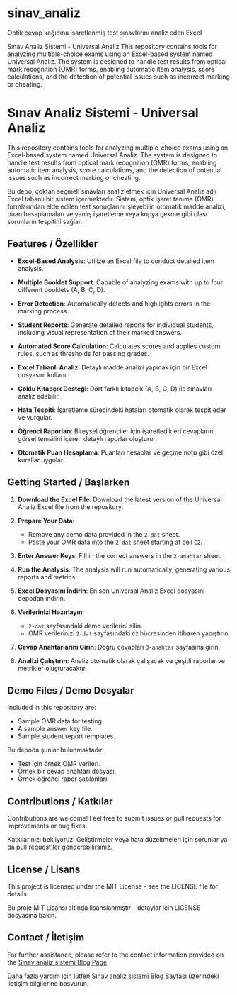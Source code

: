 # sinav_analiz
Optik cevap kağıdına işaretlenmiş test sınavlarını analiz eden Excel

Sınav Analiz Sistemi - Universal Analiz
This repository contains tools for analyzing multiple-choice exams using an Excel-based system named Universal Analiz. The system is designed to handle test results from optical mark recognition (OMR) forms, enabling automatic item analysis, score calculations, and the detection of potential issues such as incorrect marking or cheating.

# Sınav Analiz Sistemi - Universal Analiz

This repository contains tools for analyzing multiple-choice exams using an Excel-based system named Universal Analiz. The system is designed to handle test results from optical mark recognition (OMR) forms, enabling automatic item analysis, score calculations, and the detection of potential issues such as incorrect marking or cheating.

Bu depo, çoktan seçmeli sınavları analiz etmek için Universal Analiz adlı Excel tabanlı bir sistem içermektedir. Sistem, optik işaret tanıma (OMR) formlarından elde edilen test sonuçlarını işleyebilir, otomatik madde analizi, puan hesaplamaları ve yanlış işaretleme veya kopya çekme gibi olası sorunların tespitini sağlar.

## Features / Özellikler

- **Excel-Based Analysis**: Utilize an Excel file to conduct detailed item analysis.
- **Multiple Booklet Support**: Capable of analyzing exams with up to four different booklets (A, B, C, D).
- **Error Detection**: Automatically detects and highlights errors in the marking process.
- **Student Reports**: Generate detailed reports for individual students, including visual representation of their marked answers.
- **Automated Score Calculation**: Calculates scores and applies custom rules, such as thresholds for passing grades.

- **Excel Tabanlı Analiz**: Detaylı madde analizi yapmak için bir Excel dosyasını kullanır.
- **Çoklu Kitapçık Desteği**: Dört farklı kitapçık (A, B, C, D) ile sınavları analiz edebilir.
- **Hata Tespiti**: İşaretleme sürecindeki hataları otomatik olarak tespit eder ve vurgular.
- **Öğrenci Raporları**: Bireysel öğrenciler için işaretledikleri cevapların görsel temsilini içeren detaylı raporlar oluşturur.
- **Otomatik Puan Hesaplama**: Puanları hesaplar ve geçme notu gibi özel kurallar uygular.

## Getting Started / Başlarken

1. **Download the Excel File**: Download the latest version of the Universal Analiz Excel file from the repository.
2. **Prepare Your Data**:
   - Remove any demo data provided in the `2-dat` sheet.
   - Paste your OMR data into the `2-dat` sheet starting at cell `C2`.
3. **Enter Answer Keys**: Fill in the correct answers in the `3-anahtar` sheet.
4. **Run the Analysis**: The analysis will run automatically, generating various reports and metrics.

1. **Excel Dosyasını İndirin**: En son Universal Analiz Excel dosyasını depodan indirin.
2. **Verilerinizi Hazırlayın**:
   - `2-dat` sayfasındaki demo verilerini silin.
   - OMR verilerinizi `2-dat` sayfasındaki `C2` hücresinden itibaren yapıştırın.
3. **Cevap Anahtarlarını Girin**: Doğru cevapları `3-anahtar` sayfasına girin.
4. **Analizi Çalıştırın**: Analiz otomatik olarak çalışacak ve çeşitli raporlar ve metrikler oluşturacaktır.

## Demo Files / Demo Dosyalar

Included in this repository are:
- Sample OMR data for testing.
- A sample answer key file.
- Sample student report templates.

Bu depoda şunlar bulunmaktadır:
- Test için örnek OMR verileri.
- Örnek bir cevap anahtarı dosyası.
- Örnek öğrenci rapor şablonları.

## Contributions / Katkılar

Contributions are welcome! Feel free to submit issues or pull requests for improvements or bug fixes.

Katkılarınızı bekliyoruz! Geliştirmeler veya hata düzeltmeleri için sorunlar ya da pull request'ler gönderebilirsiniz.

## License / Lisans

This project is licensed under the MIT License - see the LICENSE file for details.

Bu proje MIT Lisansı altında lisanslanmıştır - detaylar için LICENSE dosyasına bakın.

## Contact / İletişim

For further assistance, please refer to the contact information provided on the [Sınav analiz sistemi Blog Page](https://koordinatorluk.blogspot.com/).

Daha fazla yardım için lütfen [Sınav analiz sistemi Blog Sayfası](https://koordinatorluk.blogspot.com/) üzerindeki iletişim bilgilerine başvurun.
